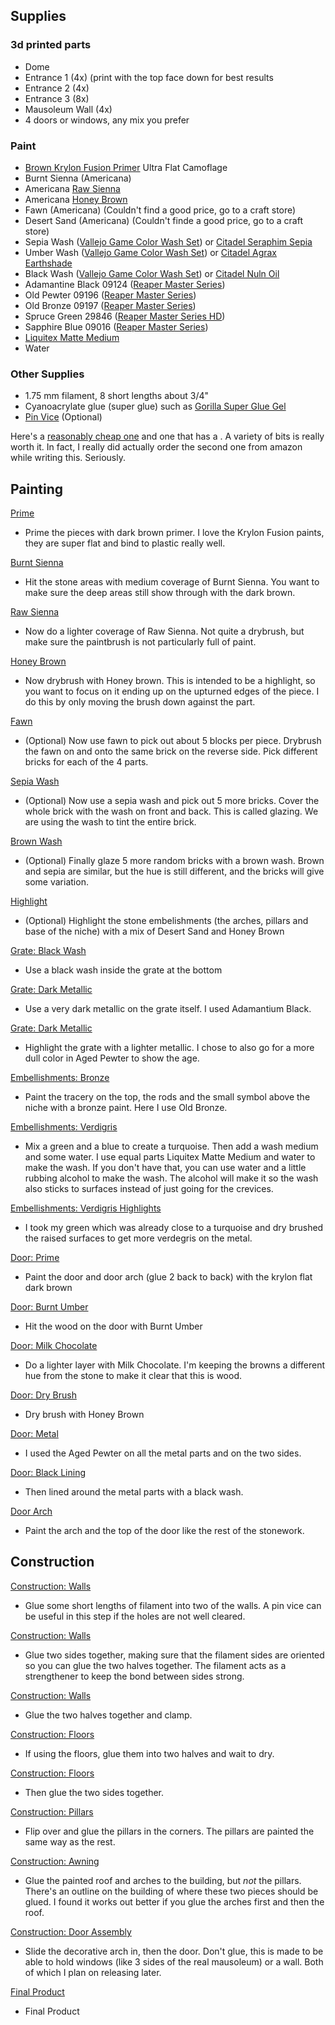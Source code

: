 ## Supplies

### 3d printed parts
* Dome
* Entrance 1 (4x) (print with the top face down for best results
* Entrance 2 (4x)
* Entrance 3 (8x)
* Mausoleum Wall (4x)
* 4 doors or windows, any mix you prefer

### Paint
* [Brown Krylon Fusion Primer](http://amzn.to/2Et5nEm) Ultra Flat Camoflage
* Burnt Sienna (Americana)
* Americana [Raw Sienna](http://amzn.to/2EfKJIz)
* Americana [Honey Brown](http://amzn.to/2BmMi4O)
* Fawn (Americana) (Couldn't find a good price, go to a craft store)
* Desert Sand (Americana) (Couldn't finde a good price, go to a craft store)
* Sepia Wash ([Vallejo Game Color Wash Set](http://amzn.to/2F2xOGW)) or [Citadel Seraphim Sepia](https://www.miniaturemarket.com/gw-24-09.html)
* Umber Wash ([Vallejo Game Color Wash Set](http://amzn.to/2F2xOGW)) or [Citadel Agrax Earthshade](https://www.miniaturemarket.com/gw-24-15.html)
* Black Wash ([Vallejo Game Color Wash Set](http://amzn.to/2F2xOGW)) or [Citadel Nuln Oil](https://www.miniaturemarket.com/gw-24-12.html)
* Adamantine Black 09124 ([Reaper Master Series](https://www.reapermini.com/Paints/corecolors))
* Old Pewter 09196 ([Reaper Master Series](https://www.reapermini.com/Paints/corecolors))
* Old Bronze 09197 ([Reaper Master Series](https://www.reapermini.com/Paints/corecolors))
* Spruce Green 29846 ([Reaper Master Series HD](https://www.reapermini.com/Paints/corecolors))
* Sapphire Blue 09016 ([Reaper Master Series](https://www.reapermini.com/Paints/corecolors))
* [Liquitex Matte Medium](http://amzn.to/2CiHOZq)
* Water



### Other Supplies
* 1.75 mm filament, 8 short lengths about 3/4"
* Cyanoacrylate glue (super glue) such as [Gorilla Super Glue Gel](http://amzn.to/2H58rEX)
* [Pin Vice](http://amzn.to/2BklUbt) (Optional)

Here's a [reasonably cheap one](http://amzn.to/2BjyIPu) and one that has a .  A variety of bits is really worth it.  In fact, I really did actually order the second one from amazon while writing this.  Seriously.
## Painting

[Prime](2017-04-12_08.18.17.jpg)
* Prime the pieces with dark brown primer. I love the Krylon Fusion paints, they are super flat and bind to plastic really well.

[Burnt Sienna](2017-04-12_08.44.28.jpg)
* Hit the stone areas with medium coverage of Burnt Sienna. You want to make sure the deep areas still show through with the dark brown.

[Raw Sienna](2017-04-12_09.04.49.jpg)
* Now do a lighter coverage of Raw Sienna. Not quite a drybrush, but make sure the paintbrush is not particularly full of paint.

[Honey Brown](2017-04-12_09.23.03.jpg)
* Now drybrush with Honey brown. This is intended to be a highlight, so you want to focus on it ending up on the upturned edges of the piece. I do this by only moving the brush down against the part.

[Fawn](2017-04-12_09.30.36.jpg)
* (Optional) Now use fawn to pick out about 5 blocks per piece. Drybrush the fawn on and onto the same brick on the reverse side. Pick different bricks for each of the 4 parts.

[Sepia Wash](2017-04-12_09.42.23.jpg)
* (Optional) Now use a sepia wash and pick out 5 more bricks. Cover the whole brick with the wash on front and back. This is called glazing. We are using the wash to tint the entire brick.

[Brown Wash](2017-04-12_09.48.39.jpg)
* (Optional) Finally glaze 5 more random bricks with a brown wash. Brown and sepia are similar, but the hue is still different, and the bricks will give some variation.

[Highlight](2017-04-12_09.59.49.jpg)
* (Optional) Highlight the stone embelishments (the arches, pillars and base of the niche) with a mix of Desert Sand and Honey Brown

[Grate: Black Wash](2017-04-12_09.50.17.jpg)
* Use a black wash inside the grate at the bottom

[Grate: Dark Metallic](2017-04-12_09.52.44.jpg)
* Use a very dark metallic on the grate itself. I used Adamantium Black.

[Grate: Dark Metallic](2017-04-12_09.54.31.jpg)
* Highlight the grate with a lighter metallic. I chose to also go for a more dull color in Aged Pewter to show the age.

[Embellishments: Bronze](2017-04-12_10.14.13.jpg)
* Paint the tracery on the top, the rods and the small symbol above the niche with a bronze paint. Here I use Old Bronze.

[Embellishments: Verdigris](2017-04-12_10.21.58.jpg)
* Mix a green and a blue to create a turquoise. Then add a wash medium and some water. I use equal parts Liquitex Matte Medium and water to make the wash. If you don't have that, you can use water and a little rubbing alcohol to make the wash. The alcohol will make it so the wash also sticks to surfaces instead of just going for the crevices.

[Embellishments: Verdigris Highlights](2017-04-12_10.26.54.jpg)
* I took my green which was already close to a turquoise and dry brushed the raised surfaces to get more verdegris on the metal.

[Door: Prime](2017-04-12_16.57.17.jpg)
* Paint the door and door arch (glue 2 back to back) with the krylon flat dark brown

[Door: Burnt Umber](2017-04-12_17.00.32.jpg)
* Hit the wood on the door with Burnt Umber

[Door: Milk Chocolate](2017-04-12_17.02.14.jpg)
* Do a lighter layer with Milk Chocolate. I'm keeping the browns a different hue from the stone to make it clear that this is wood.

[Door: Dry Brush](2017-04-12_17.04.24.jpg)
* Dry brush with Honey Brown

[Door: Metal](2017-04-12_17.08.08.jpg)
* I used the Aged Pewter on all the metal parts and on the two sides.

[Door: Black Lining](2017-04-12_17.10.20.jpg)
* Then lined around the metal parts with a black wash.

[Door Arch](2017-04-12_17.14.04.jpg)
* Paint the arch and the top of the door like the rest of the stonework.

## Construction

[Construction: Walls](2017-04-12_10.29.49.jpg)
* Glue some short lengths of filament into two of the walls. A pin vice can be useful in this step if the holes are not well cleared.

[Construction: Walls](2017-04-12_10.32.14.jpg)
* Glue two sides together, making sure that the filament sides are oriented so you can glue the two halves together. The filament acts as a strengthener to keep the bond between sides strong.

[Construction: Walls](2017-04-12_10.33.55.jpg)
* Glue the two halves together and clamp.

[Construction: Floors](2017-04-12_10.48.43.jpg)
* If using the floors, glue them into two halves and wait to dry.

[Construction: Floors](2017-04-12_10.50.51.jpg)
* Then glue the two sides together.

[Construction: Pillars](2017-04-12_15.43.35.jpg)
* Flip over and glue the pillars in the corners. The pillars are painted the same way as the rest.

[Construction: Awning](2017-04-12_15.48.59.jpg)
* Glue the painted roof and arches to the building, but *not* the pillars. There's an outline on the building of where these two pieces should be glued. I found it works out better if you glue the arches first and then the roof.

[Construction: Door Assembly](2017-04-12_17.15.35.jpg)
* Slide the decorative arch in, then the door. Don't glue, this is made to be able to hold windows (like 3 sides of the real mausoleum) or a wall. Both of which I plan on releasing later.

[Final Product](2017-04-14_17.57.18.jpg)
* Final Product

